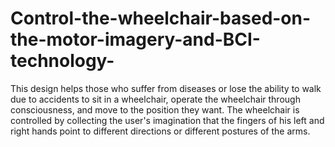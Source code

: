 # Control-the-wheelchair-based-on-the-motor-imagery-and-BCI-technology-
This design helps those who suffer from diseases or lose the ability to walk due to accidents to sit in a wheelchair, operate the wheelchair through consciousness, and move to the position they want. The wheelchair is controlled by collecting the user's imagination that the fingers of his left and right hands point to different directions or different postures of the arms.

